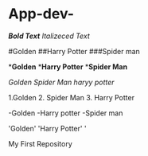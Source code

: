 # App-dev-
***Bold Text***
*Italizeced Text*


#Golden
##Harry Potter
###Spider man

***Golden**
***Harry Potter**
***Spider Man**

*Golden*
*Spider Man*
*haryy potter*

1.Golden
2. Spider Man
3. Harry Potter

-Golden
-Harry potter
-Spider man

'Golden'
'Harry Potter'
'




My First Repository 
